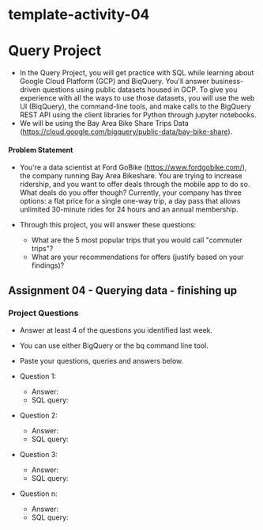 # template-activity-04

# Query Project
- In the Query Project, you will get practice with SQL while learning about Google Cloud Platform (GCP) and BiqQuery. You'll answer business-driven questions using public datasets housed in GCP. To give you experience with all the ways to use those datasets, you will use the web UI (BiqQuery), the command-line tools, and make calls to the BigQuery REST API using the client libraries for Python through jupyter notebooks.
- We will be using the Bay Area Bike Share Trips Data (https://cloud.google.com/bigquery/public-data/bay-bike-share). 

#### Problem Statement
- You're a data scientist at Ford GoBike (https://www.fordgobike.com/), the company running Bay Area Bikeshare. You are trying to increase ridership, and you want to offer deals through the mobile app to do so. What deals do you offer though? Currently, your company has three options: a flat price for a single one-way trip, a day pass that allows unlimited 30-minute rides for 24 hours and an annual membership. 

- Through this project, you will answer these questions: 
  * What are the 5 most popular trips that you would call "commuter trips"?
  * What are your recommendations for offers (justify based on your findings)?


## Assignment 04 - Querying data - finishing up

### Project Questions

- Answer at least 4 of the questions you identified last week.
- You can use either BigQuery or the bq command line tool.
- Paste your questions, queries and answers below.

- Question 1: 
  * Answer:
  * SQL query:

- Question 2:
  * Answer:
  * SQL query:

- Question 3:
  * Answer:
  * SQL query:

- Question n:
  * Answer:
  * SQL query: